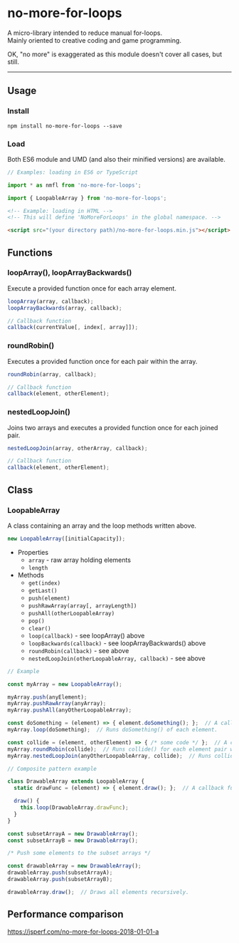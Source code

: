 # no-more-for-loops
A micro-library intended to reduce manual for-loops.  
Mainly oriented to creative coding and game programming.

OK, "no more" is exaggerated as this module doesn't cover all cases, but still.

---

## Usage

### Install
```
npm install no-more-for-loops --save
```

### Load

Both ES6 module and UMD (and also their minified versions) are available.

```javascript
// Examples: loading in ES6 or TypeScript

import * as nmfl from 'no-more-for-loops';

import { LoopableArray } from 'no-more-for-loops';
```

```html
<!-- Example: loading in HTML -->
<!-- This will define 'NoMoreForLoops' in the global namespace. -->

<script src="(your directory path)/no-more-for-loops.min.js"></script>
```


## Functions

### loopArray(), loopArrayBackwards()

Execute a provided function once for each array element.  

```javascript
loopArray(array, callback);
loopArrayBackwards(array, callback);

// Callback function
callback(currentValue[, index[, array]]);
```

### roundRobin()

Executes a provided function once for each pair within the array.

```javascript
roundRobin(array, callback);

// Callback function
callback(element, otherElement);
```

### nestedLoopJoin()

Joins two arrays and executes a provided function once for each joined pair.

```javascript
nestedLoopJoin(array, otherArray, callback);

// Callback function
callback(element, otherElement);
```


## Class

### LoopableArray

A class containing an array and the loop methods written above.

```javascript
new LoopableArray([initialCapacity]);
```

- Properties
  - `array` - raw array holding elements
  - `length`
- Methods
  - `get(index)`
  - `getLast()`
  - `push(element)`
  - `pushRawArray(array[, arrayLength])`
  - `pushAll(otherLoopableArray)`
  - `pop()`
  - `clear()`
  - `loop(callback)` - see loopArray() above
  - `loopBackwards(callback)` - see loopArrayBackwards() above
  - `roundRobin(callback)` - see above
  - `nestedLoopJoin(otherLoopableArray, callback)` - see above

```javascript
// Example

const myArray = new LoopableArray();

myArray.push(anyElement);
myArray.pushRawArray(anyArray);
myArray.pushAll(anyOtherLoopableArray);

const doSomething = (element) => { element.doSomething(); };  // A callback function.
myArray.loop(doSomething);  // Runs doSomething() of each element.

const collide = (element, otherElement) => { /* some code */ };  // A callback function.
myArray.roundRobin(collide);  // Runs collide() for each element pair within the array.
myArray.nestedLoopJoin(anyOtherLoopableArray, collide);  // Runs collide() for each element combination between two groups.
```

```javascript
// Composite pattern example

class DrawableArray extends LoopableArray {
  static drawFunc = (element) => { element.draw(); };  // A callback function.

  draw() {
    this.loop(DrawableArray.drawFunc);
  }
}

const subsetArrayA = new DrawableArray();
const subsetArrayB = new DrawableArray();

/* Push some elements to the subset arrays */

const drawableArray = new DrawableArray();
drawableArray.push(subsetArrayA);
drawableArray.push(subsetArrayB);

drawableArray.draw();  // Draws all elements recursively.
```


## Performance comparison

https://jsperf.com/no-more-for-loops-2018-01-01-a
